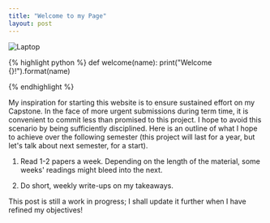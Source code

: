 ```yaml
---
title: "Welcome to my Page"
layout: post
---
```


![Laptop](https://user-images.githubusercontent.com/4943215/74586452-bcb15780-4fe7-11ea-94a8-7a9b52bf04b3.jpeg)


{% highlight python %}
def welcome(name):
  print("Welcome {}!").format(name)
  
{% endhighlight %}

My inspiration for starting this website is to ensure sustained effort on my Capstone. In the face of more urgent submissions during term time, it is convenient to commit less than promised to this project. I hope to avoid this scenario by being sufficiently disciplined. Here is an outline of what I hope to achieve over the following semester (this project will last for a year, but let's talk about next semester, for a start).  

1. Read 1-2 papers a week. Depending on the length of the material, some weeks' readings might bleed into the next. 

2. Do short, weekly write-ups on my takeaways. 

This post is still a work in progress; I shall update it further when I have refined my objectives!






